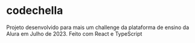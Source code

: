 # codechella
Projeto desenvolvido para mais um challenge da plataforma de ensino da Alura em Julho de 2023. Feito com React e TypeScript
